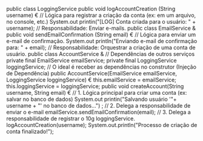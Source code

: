 public class LoggingService
public void logAccountCreation (String username) €
// Lógica para registrar a criação da conta (ex: em um arquivo, no console, etc.)
System.out printin("[LOG] Conta criada para o usuário: " + username);
// Responsabilidade: Enviar e-mails.
public class EmailService & public void sendEmailConfirmation (String email) €
// Lógica para enviar um e-mail de confirmação.
System.out println("Enviando e-mail de confirmação para: " + email);
// Responsabilidade: Orquestrar a criação de uma conta de usuário.
public class AccountService &
// Dependências de outros serviços private final EmailService emailService; private final LoggingService loggingService;
// O ideal é receber as dependências no construtor (Injeção de Dependência) public AccountService(EmailService emailService, LoggingService loggingService) €
this.emailService = emailService;
this.loggingService = loggingService;
public void createAccount(String username, String email) €
// 1. Lógica principal para criar uma conta (ex: salvar no banco de dados)
System.out printin("Salvando usuário '"+ username + "' no banco de dados...") ;
// 2. Delega a responsabilidade de enviar o e-mail
emailService.sendEmailConfirmation(email);
// 3. Delega a responsabilidade de registrar o 10g
loggingService. logAccountCreation(username);
System.out.println("Processo de criação de conta finalizado!");
